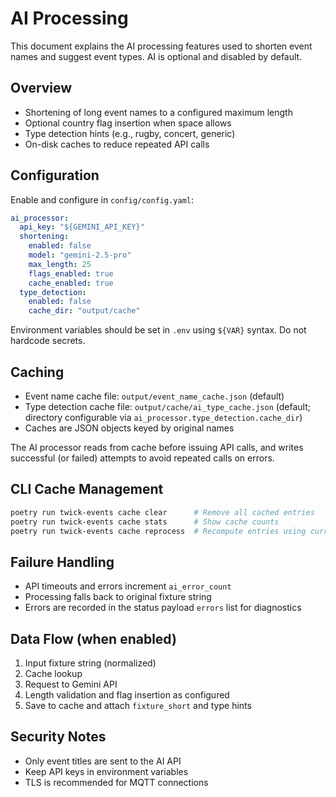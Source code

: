 # AI Processing

This document explains the AI processing features used to shorten event names and suggest event types. AI is optional and disabled by default.

## Overview

- Shortening of long event names to a configured maximum length
- Optional country flag insertion when space allows
- Type detection hints (e.g., rugby, concert, generic)
- On-disk caches to reduce repeated API calls

## Configuration

Enable and configure in `config/config.yaml`:

```yaml
ai_processor:
  api_key: "${GEMINI_API_KEY}"
  shortening:
    enabled: false
    model: "gemini-2.5-pro"
    max_length: 25
    flags_enabled: true
    cache_enabled: true
  type_detection:
    enabled: false
    cache_dir: "output/cache"
```

Environment variables should be set in `.env` using `${VAR}` syntax. Do not hardcode secrets.

## Caching

- Event name cache file: `output/event_name_cache.json` (default)
- Type detection cache file: `output/cache/ai_type_cache.json` (default; directory configurable via `ai_processor.type_detection.cache_dir`)
- Caches are JSON objects keyed by original names

The AI processor reads from cache before issuing API calls, and writes successful (or failed) attempts to avoid repeated calls on errors.

## CLI Cache Management

```bash
poetry run twick-events cache clear      # Remove all cached entries
poetry run twick-events cache stats      # Show cache counts
poetry run twick-events cache reprocess  # Recompute entries using current config
```

## Failure Handling

- API timeouts and errors increment `ai_error_count`
- Processing falls back to original fixture string
- Errors are recorded in the status payload `errors` list for diagnostics

## Data Flow (when enabled)

1. Input fixture string (normalized)
2. Cache lookup
3. Request to Gemini API
4. Length validation and flag insertion as configured
5. Save to cache and attach `fixture_short` and type hints

## Security Notes

- Only event titles are sent to the AI API
- Keep API keys in environment variables
- TLS is recommended for MQTT connections

